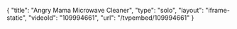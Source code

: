 {
    "title": "Angry Mama Microwave Cleaner",
    "type": "solo",
    "layout": "iframe-static",
    "videoId": "109994661",
    "url": "\/tvpembed\/109994661"
}